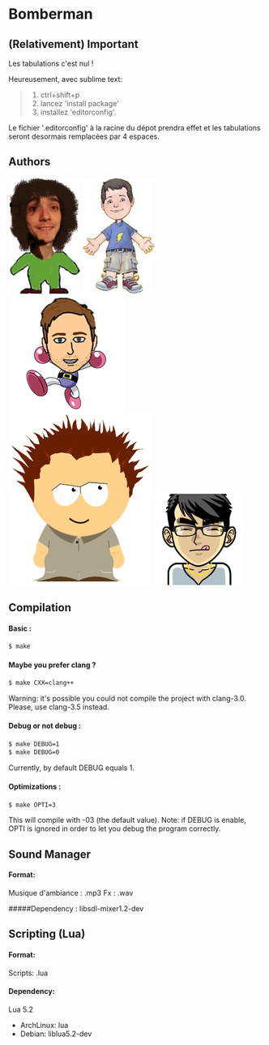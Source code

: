# Bomberman

## (Relativement) Important

Les tabulations c'est nul !

Heureusement, avec sublime text:
> 1. ctrl+shift+p
> 2. lancez 'install package'
> 3. installez 'editorconfig'.

Le fichier '.editorconfig' à la racine du dépot prendra effet et les tabulations seront desormais remplacées par 4 espaces.

## Authors

![Alt text](./avatars/delemo_b.png "delemo_b")
![Alt text](./avatars/sauval_d.jpeg "sauval_d")
![Alt text](./avatars/svirch_n.png "svirch_n")
![Alt text](./avatars/defrei_r.png "defrei_r")
![Alt text](./avatars/parejo_p.png "parejo_p")

## Compilation

#### Basic :
~~~bash
$ make 
~~~

#### Maybe you prefer clang ?
~~~bash
$ make CXX=clang++
~~~
Warning: it's possible you could not compile the project with clang-3.0. Please, use clang-3.5 instead.

#### Debug or not debug :
~~~bash
$ make DEBUG=1
$ make DEBUG=0
~~~
Currently, by default DEBUG equals 1.

#### Optimizations :
~~~bash
$ make OPTI=3
~~~
This will compile with -03 (the default value).
Note: if DEBUG is enable, OPTI is ignored in order to let you debug the program correctly.

## Sound Manager

#### Format:
Musique d'ambiance : .mp3
Fx : .wav

#####Dependency :
libsdl-mixer1.2-dev

## Scripting (Lua)

#### Format:
Scripts: .lua

#### Dependency:
Lua 5.2
* ArchLinux: lua
* Debian: liblua5.2-dev



